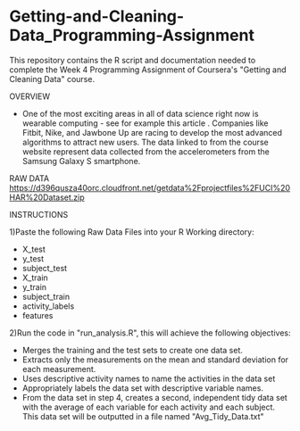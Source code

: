 # Getting-and-Cleaning-Data_Programming-Assignment
This repository contains the R script and documentation needed to complete the Week 4 Programming Assignment of Coursera's "Getting and Cleaning Data" course.

OVERVIEW
- One of the most exciting areas in all of data science right now is wearable computing - see for example this article . Companies like Fitbit, Nike, and Jawbone Up are racing to develop the most advanced algorithms to attract new users. The data linked to from the course website represent data collected from the accelerometers from the Samsung Galaxy S smartphone.

RAW DATA
https://d396qusza40orc.cloudfront.net/getdata%2Fprojectfiles%2FUCI%20HAR%20Dataset.zip

INSTRUCTIONS

1)Paste the following Raw Data Files into your R Working directory:
- X_test
- y_test
- subject_test
- X_train
- y_train
- subject_train
- activity_labels
- features

2)Run the code in "run_analysis.R", this will achieve the following objectives:
- Merges the training and the test sets to create one data set.
- Extracts only the measurements on the mean and standard deviation for each measurement.
- Uses descriptive activity names to name the activities in the data set
- Appropriately labels the data set with descriptive variable names.
- From the data set in step 4, creates a second, independent tidy data set with the average of each variable for each activity and each subject. This data set will be outputted in a file named "Avg_Tidy_Data.txt"

